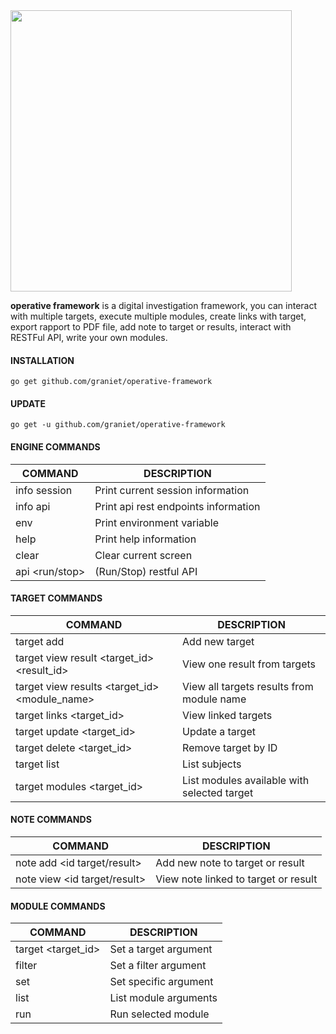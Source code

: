 <img src="https://image.ibb.co/fuPpQd/logo_operative.png" width="450">

**operative framework** is a digital investigation framework, you can interact with multiple targets, execute multiple modules, create links with target, export rapport to PDF file, add note to target or results, interact with RESTFul API, write your own modules.

#### INSTALLATION

```
go get github.com/graniet/operative-framework
```

#### UPDATE

```
go get -u github.com/graniet/operative-framework
```


#### ENGINE COMMANDS

| COMMAND        | DESCRIPTION                          |
|----------------|--------------------------------------|
| info session   | Print current session information    |
| info api       | Print api rest endpoints information |
| env            | Print environment variable           |
| help           | Print help information               |
| clear          | Clear current screen                 |
| api <run/stop> | (Run/Stop) restful API               |


#### TARGET COMMANDS

| COMMAND                                       | DESCRIPTION                                 |
|-----------------------------------------------|---------------------------------------------|
| target add <type> <value>                     | Add new target                              |
| target view result <target_id> <result_id>    | View one result from targets                |
| target view results <target_id> <module_name> | View all targets results from module name   |
| target links <target_id>                      | View linked targets                         |
| target update <target_id> <value>             | Update a target                             |
| target delete <target_id>                     | Remove target by ID                         |
| target list                                   | List subjects                               |
| target modules <target_id>                    | List modules available with selected target |

#### NOTE COMMANDS

| COMMAND                            | DESCRIPTION                           |
|------------------------------------|---------------------------------------|
| note add <id target/result> <text> | Add new note to target or result      |
| note view <id target/result>       | View note linked to target or result  |

#### MODULE COMMANDS
| COMMAND                         | DESCRIPTION           |
|---------------------------------|-----------------------|
| <module> target <target_id>     | Set a target argument |
| <module> filter <filter>        | Set a filter argument |
| <module> set <argument> <value> | Set specific argument |
| <module> list                   | List module arguments |
| <module> run                    | Run selected module   |
